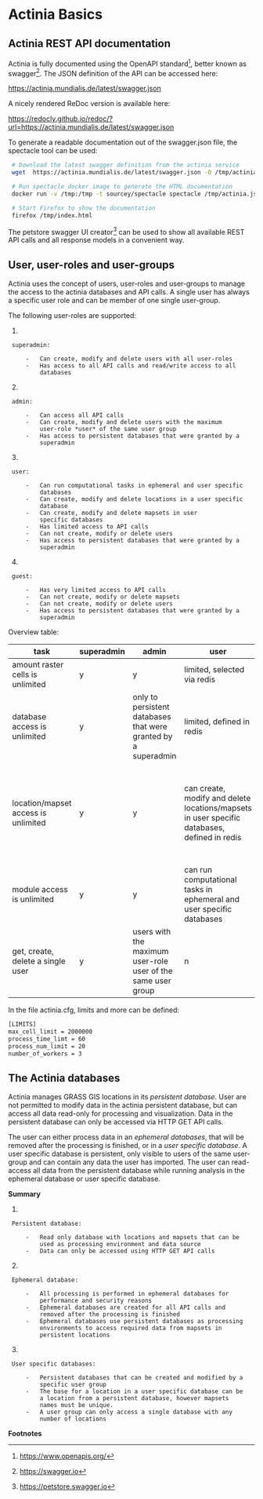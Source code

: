 Actinia Basics
==============

Actinia REST API documentation
------------------------------

Actinia is fully documented using the OpenAPI standard[^1], better known
as swagger[^2]. The JSON definition of the API can be accessed here:

 <https://actinia.mundialis.de/latest/swagger.json>

A nicely rendered ReDoc version is available here:

 <https://redocly.github.io/redoc/?url=https://actinia.mundialis.de/latest/swagger.json>

<!---
no longer generated:
The full API documentation is available here:

 <https://actinia.mundialis.de/api_docs/>
--->

To generate a readable documentation out of the swagger.json file, the
spectacle tool can be used:

```bash
 # Download the latest swagger definition from the actinia service
 wget  https://actinia.mundialis.de/latest/swagger.json -O /tmp/actinia.json

 # Run spectacle docker image to generate the HTML documentation
 docker run -v /tmp:/tmp -t sourcey/spectacle spectacle /tmp/actinia.json -t /tmp

 # Start Firefox to show the documentation
 firefox /tmp/index.html
```

The petstore swagger UI creator[^3] can be used to show all available
REST API calls and all response models in a convenient way.


User, user-roles and user-groups
--------------------------------

Actinia uses the concept of users, user-roles and user-groups to manage
the access to the actinia databases and API calls. A single user has
always a specific user role and can be member of one single user-group.

The following user-roles are supported:

 1.  

     superadmin:

         -   Can create, modify and delete users with all user-roles
         -   Has access to all API calls and read/write access to all
             databases

 2.  

     admin:

         -   Can access all API calls
         -   Can create, modify and delete users with the maximum
             user-role *user* of the same user group
         -   Has access to persistent databases that were granted by a
             superadmin

 3.  

     user:

         -   Can run computational tasks in ephemeral and user specific
             databases
         -   Can create, modify and delete locations in a user specific
             database
         -   Can create, modify and delete mapsets in user
             specific databases
         -   Has limited access to API calls
         -   Can not create, modify or delete users
         -   Has access to persistent databases that were granted by a
             superadmin

 4.  

     guest:

         -   Has very limited access to API calls
         -   Can not create, modify or delete mapsets
         -   Can not create, modify or delete users
         -   Has access to persistent databases that were granted by a
             superadmin

Overview table:

| task | superadmin | admin | user | guest |notes |
|------|------------|-------|------|-------|------|
| amount raster cells is unlimited | y | y | limited, selected via redis | limited, selected via redis | - |
| database access is unlimited                              | y         | only to persistent databases that were granted by a superadmin | limited, defined in redis | limited, defined in redis | - |
| location/mapset access is unlimited  | y | y | can create, modify and delete locations/mapsets in user specific databases, defined in redis | has access to persistent databases that were granted by a superadmin, defined in redis | - |
|module access is unlimited  | y | y | can run computational tasks in ephemeral and user specific databases | has very limited access to API calls | - |
| get, create, delete a single user | y | users with the maximum user-role user of the same user group | n | n | Only normal users (role=user can be created) |

In the file actinia.cfg, limits and more can be defined:

```bash
[LIMITS]
max_cell_limit = 2000000
process_time_limt = 60
process_num_limit = 20
number_of_workers = 3
```

The Actinia databases
---------------------

Actinia manages GRASS GIS locations in its *persistent database*. User
are not permitted to modify data in the actinia persistent database, but
can access all data read-only for processing and visualization. Data in
the persistent database can only be accessed via HTTP GET API calls.

The user can either process data in an *ephemeral databases*, that will
be removed after the processing is finished, or in a *user specific
database*. A user specific database is persistent, only visible to users
of the same user-group and can contain any data the user has
imported. The user can read-access all data from the persistent database
while running analysis in the ephemeral database or user specific
database.

**Summary**

 1.  

     Persistent database:

         -   Read only database with locations and mapsets that can be
             used as processing environment and data source
         -   Data can only be accessed using HTTP GET API calls

 2.  

     Ephemeral database:

         -   All processing is performed in ephemeral databases for
             performance and security reasons
         -   Ephemeral databases are created for all API calls and
             removed after the processing is finished
         -   Ephemeral databases use persistent databases as processing
             environments to access required data from mapsets in
             persistent locations

 3.  

     User specific databases:

         -   Persistent databases that can be created and modified by a
             specific user group
         -   The base for a location in a user specific database can be
             a location from a persistent database, however mapsets
             names must be unique.
         -   A user group can only access a single database with any
             number of locations

**Footnotes**

[^1]: <https://www.openapis.org/>

[^2]: <https://swagger.io>

[^3]: <https://petstore.swagger.io>
